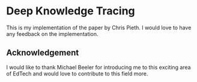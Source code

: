 # Deep Knowledge Tracing

This is my implementation of the paper by Chris Pieth. I would love to have any feedback on the implementation.

## Acknowledgement
I would like to thank Michael Beeler for introducing me to this exciting area of EdTech and would love to contribute to this field more.
